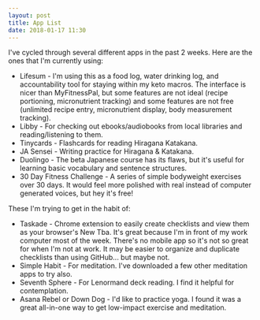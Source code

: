 ```yaml
---
layout: post
title: App List
date: 2018-01-17 11:30
---
```


I've cycled through several different apps in the past 2 weeks.  Here are the ones that I'm currently using:

* Lifesum - I'm using this as a food log, water drinking log, and accountability tool for staying within my keto macros.  The interface is nicer than MyFitnessPal, but some features are not ideal (recipe portioning, micronutrient tracking) and some features are not free (unlimited recipe entry, micronutrient display, body measurement tracking).
* Libby - For checking out ebooks/audiobooks from local libraries and reading/listening to them.
* Tinycards - Flashcards for reading Hiragana Katakana.
* JA Sensei - Writing practice for Hiragana & Katakana.
* Duolingo - The beta Japanese course has its flaws, but it's useful for learning basic vocabulary and sentence structures.
* 30 Day Fitness Challenge - A series of simple bodyweight exercises over 30 days.  It would feel more polished with real instead of computer generated voices, but hey it's free!

These I'm trying to get in the habit of:

* Taskade - Chrome extension to easily create checklists and view them as your browser's New Tba.  It's great because I'm in front of my work computer most of the week.  There's no mobile app so it's not so great for when I'm not at work.  It may be easier to organize and duplicate checklists than using GitHub... but maybe not.
* Simple Habit - For meditation.  I've downloaded a few other meditation apps to try also.
* Seventh Sphere - For Lenormand deck reading.  I find it helpful for contemplation.
* Asana Rebel or Down Dog - I'd like to practice yoga.  I found it was a great all-in-one way to get low-impact exercise and meditation.
